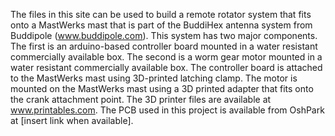 The files in this site can be used to build a remote rotator system that fits onto a MastWerks mast that is part of the BuddiHex antenna system from Buddipole (www.buddipole.com).  This system has two major components. The first is an arduino-based controller board mounted in a water resistant commercially available box.  The second is a worm gear motor mounted in a water resistant commercially available box.  The controller board is attached to the MastWerks mast using 3D-printed latching clamp.  The motor is mounted on the MastWerks mast using a 3D printed adapter that fits onto the crank attachment point.  The 3D printer files are available at www.printables.com.  The PCB used in this project is available from OshPark at [insert link when available].
